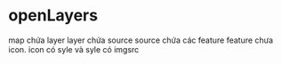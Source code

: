 # openLayers

map chứa layer  layer chứa source  source chứa các feature  feature chưa icon. icon có syle và syle có imgsrc
